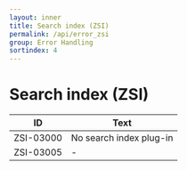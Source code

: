 ```yaml
---
layout: inner
title: Search index (ZSI)
permalink: /api/error_zsi
group: Error Handling
sortindex: 4
---
```

# Search index (ZSI)

| ID        | Text                    |
| --------- | ----------------------- |
| ZSI-03000 | No search index plug-in | 
| ZSI-03005 | -                        |


 

